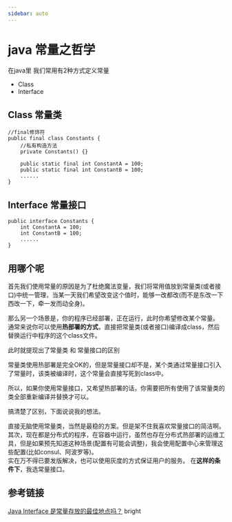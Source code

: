 ```yaml
---
sidebar: auto
---
```


# java 常量之哲学

在java里 我们常用有2种方式定义常量
- Class 
- Interface

## Class 常量类

```
//final修饰符
public final class Constants {
    //私有构造方法
    private Constants() {}

    public static final int ConstantA = 100;
    public static final int ConstantB = 100;
    ......
}
```

## Interface 常量接口

```
public interface Constants {
    int ConstantA = 100;
    int ConstantB = 100;
    ......
}
```
## 用哪个呢

首先我们使用常量的原因是为了杜绝魔法变量，我们将常用值放到常量类(或者接口)中统一管理，当某一天我们希望改变这个值时，能够一改都改(而不是东改一下西改一下，牵一发而动全身)。

那么另一个场景是，你的程序已经部署，正在运行，此时你希望修改某个常量。  
通常来说你可以使用**热部署的方式**，直接把常量类(或者接口)编译成class，然后替换运行中程序的这个class文件。

此时就提现出了常量类 和 常量接口的区别

常量类使用热部署是完全OK的，但是常量接口却不是，某个类通过常量接口引入了常量时，该类被编译时，这个常量会直接写死到class中。

所以，如果你使用常量接口，又希望热部署的话，你需要把所有使用了该常量类的类全部重新编译并替换才可以。

搞清楚了区别，下面说说我的想法。

直接无脑使用常量类，当然是最稳的方案。但是架不住我喜欢常量接口的简洁啊。  
其次，现在都是分布式的程序，在容器中运行，虽然也存在分布式热部署的运维工具，但是如果预先知道这种场景(配置有可能会调整)，我会使用配置中心来管理这些配置(比如consul、阿波罗等)。  
实在万不得已要发版解决，也可以使用灰度的方式保证用户的服务。
在**这样的条件下**，我选常量接口。

## 参考链接

[Java Interface 是常量存放的最佳地点吗？](https://www.ibm.com/developerworks/cn/java/l-java-interface/index.html)	bright